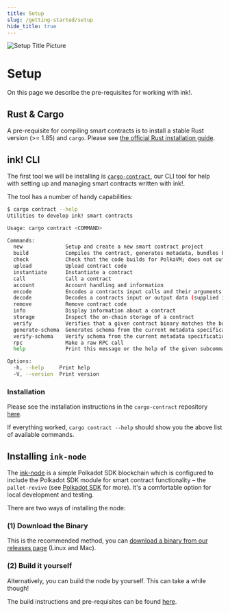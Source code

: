 ```yaml
---
title: Setup
slug: /getting-started/setup
hide_title: true
---
```


![Setup Title Picture](/img/title/setup.svg)

# Setup

On this page we describe the pre-requisites for working with ink!.

## Rust & Cargo

A pre-requisite for compiling smart contracts is to install a stable Rust 
version (>= 1.85) and `cargo`. Please see [the official Rust installation guide](https://doc.rust-lang.org/cargo/getting-started/installation.html).

## ink! CLI

The first tool we will be installing is [`cargo-contract`](https://github.com/use-ink/cargo-contract),
our CLI tool for help with setting up and managing smart contracts written with ink!.

The tool has a number of handy capabilities:

```bash
$ cargo contract --help
Utilities to develop ink! smart contracts

Usage: cargo contract <COMMAND>

Commands:
  new              Setup and create a new smart contract project
  build            Compiles the contract, generates metadata, bundles both together in a `<name>.contract` file
  check            Check that the code builds for PolkaVM; does not output any `<name>.contract` artifact to the `target/` directory
  upload           Upload contract code
  instantiate      Instantiate a contract
  call             Call a contract
  account          Account handling and information
  encode           Encodes a contracts input calls and their arguments
  decode           Decodes a contracts input or output data (supplied in hex-encoding)
  remove           Remove contract code
  info             Display information about a contract
  storage          Inspect the on-chain storage of a contract
  verify           Verifies that a given contract binary matches the build result of the specified workspace
  generate-schema  Generates schema from the current metadata specification
  verify-schema    Verify schema from the current metadata specification
  rpc              Make a raw RPC call
  help             Print this message or the help of the given subcommand(s)

Options:
  -h, --help     Print help
  -V, --version  Print version
```

### Installation

Please see the installation instructions in the `cargo-contract` repository [here](https://github.com/use-ink/cargo-contract#installation).

If everything worked, `cargo contract --help` should show you the above list of available commands.

## Installing `ink-node`

The [ink-node](https://github.com/use-ink/ink-node) is
a simple Polkadot SDK blockchain which is configured to include the Polkadot SDK module for
smart contract functionality – the `pallet-revive` (see [Polkadot SDK](../background/polkadot-sdk.md) for more).
It's a comfortable option for local development and testing.

There are two ways of installing the node:

### (1) Download the Binary
This is the recommended method, you can
[download a binary from our releases page](https://github.com/use-ink/ink-node/releases)
(Linux and Mac). 

### (2) Build it yourself

Alternatively, you can build the node by yourself.
This can take a while though!

The build instructions and pre-requisites can be found
[here](https://github.com/use-ink/ink-node?tab=readme-ov-file#build-locally).